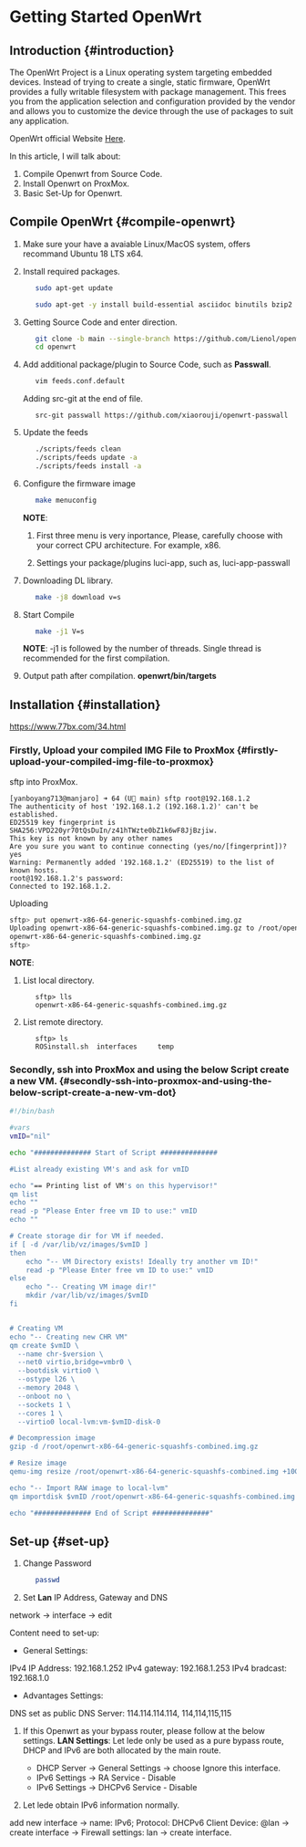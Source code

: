 # Getting Started OpenWrt


## Introduction {#introduction}

The OpenWrt Project is a Linux operating system targeting embedded devices. Instead of trying to create a single, static firmware, OpenWrt provides a fully writable filesystem with package management. This frees you from the application selection and configuration provided by the vendor and allows you to customize the device through the use of packages to suit any application.

OpenWrt official Website [Here](https://openwrt.org/).

In this article, I will talk about:

1.  Compile Openwrt from Source Code.
2.  Install Openwrt on ProxMox.
3.  Basic Set-Up for Openwrt.


## Compile OpenWrt {#compile-openwrt}

1.  Make sure your have a avaiable Linux/MacOS system, offers recommand Ubuntu 18 LTS x64.
2.  Install required packages.

    ```bash
       sudo apt-get update

       sudo apt-get -y install build-essential asciidoc binutils bzip2 curl gawk gettext git libncurses5-dev libz-dev patch python3.5 python2.7 unzip zlib1g-dev lib32gcc1 libc6-dev-i386 subversion flex uglifyjs git-core gcc-multilib p7zip p7zip-full msmtp libssl-dev texinfo libglib2.0-dev xmlto qemu-utils upx libelf-dev autoconf automake libtool autopoint device-tree-compiler g++-multilib antlr3 gperf
    ```
3.  Getting Source Code and enter direction.

    ```bash
       git clone -b main --single-branch https://github.com/Lienol/openwrt openwrt
       cd openwrt
    ```
4.  Add additional package/plugin to Source Code, such as **Passwall**.

    ```bash
       vim feeds.conf.default
    ```

    Adding src-git at the end of file.

    ```file
       src-git passwall https://github.com/xiaorouji/openwrt-passwall
    ```
5.  Update the feeds

    ```bash
       ./scripts/feeds clean
       ./scripts/feeds update -a
       ./scripts/feeds install -a
    ```
6.  Configure the firmware image

    ```bash
       make menuconfig
    ```

    **NOTE**:

    1.  First three menu is very inportance, Please, carefully choose with your correct CPU architecture. For example, x86.

    2.  Settings your package/plugins luci-app, such as, luci-app-passwall

7.  Downloading DL library.

    ```bash
       make -j8 download v=s
    ```
8.  Start Compile

    ```bash
       make -j1 V=s
    ```

    **NOTE**: -j1 is followed by the number of threads. Single thread is recommended for the first compilation.
9.  Output path after compilation.
    **openwrt/bin/targets**


## Installation {#installation}

<https://www.77bx.com/34.html>


### Firstly, Upload your compiled IMG File to ProxMox {#firstly-upload-your-compiled-img-file-to-proxmox}

sftp into ProxMox.

```console
[yanboyang713@manjaro] ➜ 64 (U main) sftp root@192.168.1.2
The authenticity of host '192.168.1.2 (192.168.1.2)' can't be established.
ED25519 key fingerprint is SHA256:VPD220yr70tQsDuIn/z41hTWzte0bZ1k6wF8JjBzjiw.
This key is not known by any other names
Are you sure you want to continue connecting (yes/no/[fingerprint])? yes
Warning: Permanently added '192.168.1.2' (ED25519) to the list of known hosts.
root@192.168.1.2's password:
Connected to 192.168.1.2.
```

Uploading

```bash
sftp> put openwrt-x86-64-generic-squashfs-combined.img.gz
Uploading openwrt-x86-64-generic-squashfs-combined.img.gz to /root/openwrt-x86-64-generic-squashfs-combined.img.gz
openwrt-x86-64-generic-squashfs-combined.img.gz                                                          100%   53MB 111.4MB/s   00:00
sftp>
```

**NOTE**:

1.  List local directory.

    ```console
       sftp> lls
       openwrt-x86-64-generic-squashfs-combined.img.gz
    ```
2.  List remote directory.

    ```console
       sftp> ls
       ROSinstall.sh  interfaces     temp
    ```


### Secondly, ssh into ProxMox and using the below Script create a new VM. {#secondly-ssh-into-proxmox-and-using-the-below-script-create-a-new-vm-dot}

```bash
#!/bin/bash

#vars
vmID="nil"

echo "############## Start of Script ##############

#List already existing VM's and ask for vmID

echo "== Printing list of VM's on this hypervisor!"
qm list
echo ""
read -p "Please Enter free vm ID to use:" vmID
echo ""

# Create storage dir for VM if needed.
if [ -d /var/lib/vz/images/$vmID ]
then
    echo "-- VM Directory exists! Ideally try another vm ID!"
    read -p "Please Enter free vm ID to use:" vmID
else
    echo "-- Creating VM image dir!"
    mkdir /var/lib/vz/images/$vmID
fi


# Creating VM
echo "-- Creating new CHR VM"
qm create $vmID \
  --name chr-$version \
  --net0 virtio,bridge=vmbr0 \
  --bootdisk virtio0 \
  --ostype l26 \
  --memory 2048 \
  --onboot no \
  --sockets 1 \
  --cores 1 \
  --virtio0 local-lvm:vm-$vmID-disk-0

# Decompression image
gzip -d /root/openwrt-x86-64-generic-squashfs-combined.img.gz

# Resize image
qemu-img resize /root/openwrt-x86-64-generic-squashfs-combined.img +10G

echo "-- Import RAW image to local-lvm"
qm importdisk $vmID /root/openwrt-x86-64-generic-squashfs-combined.img local-lvm

echo "############## End of Script ##############"
```


## Set-up {#set-up}

1.  Change Password

    ```bash
       passwd
    ```
2.  Set **Lan** IP Address, Gateway and DNS

network -> interface -> edit

Content need to set-up:

-   General Settings:

IPv4 IP Address: 192.168.1.252
IPv4 gateway: 192.168.1.253
IPv4 bradcast: 192.168.1.0

-   Advantages Settings:

DNS set as public DNS Server: 114.114.114.114, 114,114,115,115

1.  If this Openwrt as your bypass router, please follow at the below settings.
    **LAN Settings**: Let lede only be used as a pure bypass route, DHCP and IPv6 are both allocated by the main route.
    -   DHCP Server -> General Settings -> choose Ignore this interface.
    -   IPv6 Settings -> RA Service - Disable
    -   IPv6 Settings -> DHCPv6 Service - Disable

2.  Let lede obtain IPv6 information normally.

add new interface -> name: IPv6; Protocol: DHCPv6 Client Device: @lan -> create interface -> Firewall settings: lan -> create interface.

